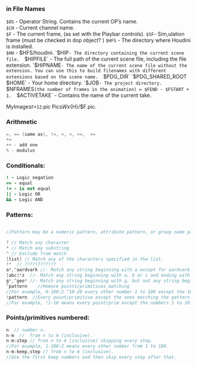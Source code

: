 
### in File Names
`$OS` - Operator String. Contains the current OP’s name.  
`$CH` - Current channel name.  
`$F` - The current frame, (as set with the Playbar controls). 
`$SF`- Sim,ulation frame (must be checked in dop object? )
`$HFS` - The directory where Houdini is installed.  
`$HH` - $HFS/houdini. 
`$HIP` - The directory containing the current scene file.  
`$HIPFILE` - The full path of the current scene file, including the file extension.  
`$HIPNAME` - The name of the current scene file without the extension. You can use this to build filenames with different extensions based on the scene name.  
`$PDG_DIR`   
`$PDG_SHARED_ROOT`  
`$HOME` - Your home directory.  
`$JOB` - The project directory.  
`$NFRAMES` (the number of frames in the animation) = $FEND - $FSTART + 1.  
`$ACTIVETAKE` - Contains the name of the current take.   

MyImage`$F+12`.pic
Pics${W}x${H}/$F.pic.

### Arithmetic 
```cpp
=, == (same as), !=, >, <, >=,  <=
+=  
++ - add one
% - modulus
```
### Conditionals:
``` coffeescript
! - Logic negation
== - equal
!= - is not equal
|| - Logic OR
&& - Logic AND
```
### Patterns:
```cpp

//Pattern may be a numeric pattern, attribute pattern, or group name pattern.

? // Match any character
* // Match any substring
^ // Exclude from match
[list] // Match any of the characters specified in the list.
!*  // ????????????
a*,^aardvark //- Match any string beginning with a except for aardvark.
[abc]*z  //- Match any string beginning with a, b or c and ending with z.
g*,^geo* //- Match any string beginning with g, but not any string beginning with geo.
^pattern    //Remove points/primitives matching  
//For example, 0-100:2 ^10-20 every other number 1 to 100 except the 10 to 20.
!pattern  //Every point/primitive except the ones matching the pattern. 
//For example, !1-10 means every point/prim except the numbers 1 to 10. 
```
### Points/primitives numbered:
```cpp
n  // number n.
n-m  //  from n to m (inclusive).
n-m:step // from n to m (inclusive) skipping every step. 
//For example, 1-100:2 means every other number from 1 to 100.
n-m:keep,step // from n to m (inclusive). 
//Use the first keep numbers and then skip every step after that.
```
